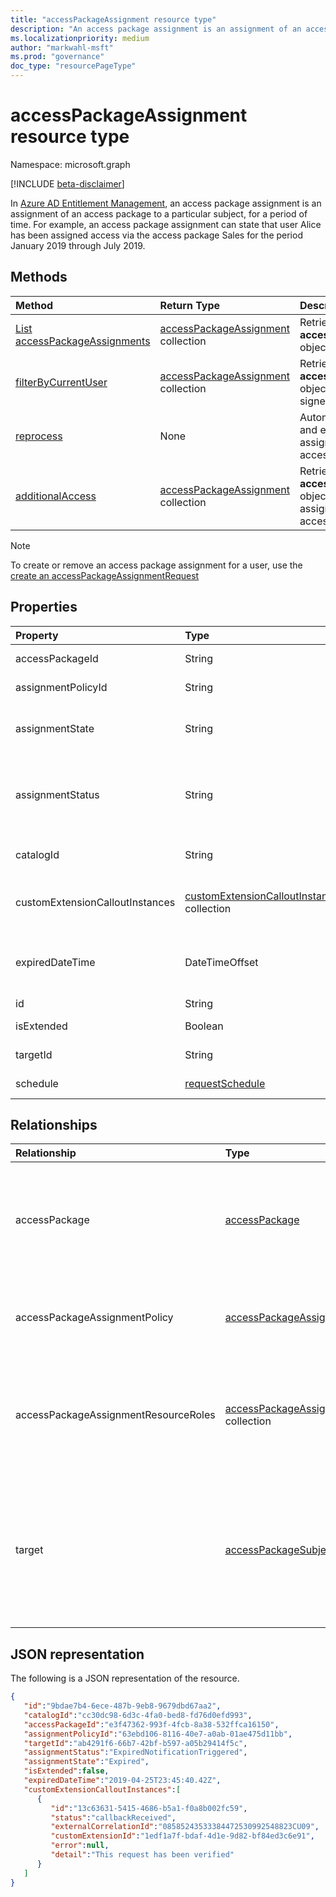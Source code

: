 ```yaml
---
title: "accessPackageAssignment resource type"
description: "An access package assignment is an assignment of an access package to a particular subject, for a period of time."
ms.localizationpriority: medium
author: "markwahl-msft"
ms.prod: "governance"
doc_type: "resourcePageType"
---
```


# accessPackageAssignment resource type

Namespace: microsoft.graph

[!INCLUDE [beta-disclaimer](../../includes/beta-disclaimer.md)]

In [Azure AD Entitlement Management](entitlementmanagement-overview.md), an access package assignment is an assignment of an access package to a particular subject, for a period of time.  For example, an access package assignment can state that user Alice has been assigned access via the access package Sales for the period January 2019 through July 2019.

## Methods

| Method       | Return Type | Description |
|:-------------|:------------|:------------|
| [List accessPackageAssignments](../api/entitlementmanagement-list-accesspackageassignments.md) | [accessPackageAssignment](accesspackageassignment.md) collection | Retrieve a list of **accessPackageAssignment** objects. |
|[filterByCurrentUser](../api/accesspackageassignment-filterbycurrentuser.md)|[accessPackageAssignment](../resources/accesspackageassignment.md) collection|Retrieve the list of **accessPackageAssignment** objects filtered on the signed-in user.|
| [reprocess](../api/accesspackageassignment-reprocess.md) | None | Automatically reevaluate and enforce a user’s assignments for a specific access package.|
| [additionalAccess](../api/accesspackageassignment-additionalaccess.md) | [accessPackageAssignment](../resources/accesspackageassignment.md) collection|Retrieve the list of **accessPackageAssignment** objects for users who have assignments to incompatible access packages.|

> [!NOTE]
> To create or remove an access package assignment for a user, use the [create an accessPackageAssignmentRequest](../api/entitlementmanagement-post-accesspackageassignmentrequests.md)

## Properties

| Property     | Type        | Description |
|:-------------|:------------|:------------|
|accessPackageId|String|The identifier of the access package. Read-only.|
|assignmentPolicyId|String|The identifier of the access package assignment policy. Read-only.|
|assignmentState|String|The state of the access package assignment. Possible values are `Delivering`, `Delivered`, or `Expired`. Read-only. Supports `$filter` (`eq`).|
|assignmentStatus|String|More information about the assignment lifecycle.  Possible values include `Delivering`, `Delivered`, `NearExpiry1DayNotificationTriggered`, or `ExpiredNotificationTriggered`.  Read-only.|
|catalogId|String|The identifier of the catalog containing the access package. Read-only.|
|customExtensionCalloutInstances|[customExtensionCalloutInstance](customextensioncalloutinstance.md) collection|Information about all the custom extension calls that were made during the access package assignment workflow.|
|expiredDateTime|DateTimeOffset|The Timestamp type represents date and time information using ISO 8601 format and is always in UTC time. For example, midnight UTC on Jan 1, 2014 is `2014-01-01T00:00:00Z`|
|id|String| Read-only.|
|isExtended|Boolean|Indicates whether the access package assignment is extended. Read-only.|
|targetId|String| The ID of the subject with the assignment. Read-only.|
|schedule|[requestSchedule](requestschedule.md)| When the access assignment is to be in place. Read-only.|

## Relationships

| Relationship | Type        | Description |
|:-------------|:------------|:------------|
|accessPackage|[accessPackage](accesspackage.md)| Read-only. Nullable. Supports `$filter` (`eq`) on the **id** property and `$expand` query parameters.|
|accessPackageAssignmentPolicy|[accessPackageAssignmentPolicy](accesspackageassignmentpolicy.md)| Read-only. Nullable. Supports `$filter` (`eq`) on the **id** property|
|accessPackageAssignmentResourceRoles|[accessPackageAssignmentResourceRole](accesspackageassignmentresourcerole.md) collection| The resource roles delivered to the target user for this assignment. Read-only. Nullable.|
|target|[accessPackageSubject](accesspackagesubject.md)| The subject of the access package assignment. Read-only. Nullable. Supports `$expand`. Supports `$filter` (`eq`) on **objectId**. |

## JSON representation

The following is a JSON representation of the resource.

<!-- {
  "blockType": "resource",
  "optionalProperties": [

  ],
  "@odata.type": "microsoft.graph.accessPackageAssignment",
  "keyProperty": "id"
}-->

```json
{
   "id":"9bdae7b4-6ece-487b-9eb8-9679dbd67aa2",
   "catalogId":"cc30dc98-6d3c-4fa0-bed8-fd76d0efd993",
   "accessPackageId":"e3f47362-993f-4fcb-8a38-532ffca16150",
   "assignmentPolicyId":"63ebd106-8116-40e7-a0ab-01ae475d11bb",
   "targetId":"ab4291f6-66b7-42bf-b597-a05b29414f5c",
   "assignmentStatus":"ExpiredNotificationTriggered",
   "assignmentState":"Expired",
   "isExtended":false,
   "expiredDateTime":"2019-04-25T23:45:40.42Z",
   "customExtensionCalloutInstances":[
      {
         "id":"13c63631-5415-4686-b5a1-f0a8b002fc59",
         "status":"callbackReceived",
         "externalCorrelationId":"08585243533384472530992548823CU09",
         "customExtensionId":"1edf1a7f-bdaf-4d1e-9d82-bf84ed3c6e91",
         "error":null,
         "detail":"This request has been verified"
      }
   ]
}
```

<!-- uuid: 16cd6b66-4b1a-43a1-adaf-3a886856ed98
2019-02-04 14:57:30 UTC -->
<!-- {
  "type": "#page.annotation",
  "description": "accessPackageAssignment resource",
  "keywords": "",
  "section": "documentation",
  "tocPath": ""
}-->
